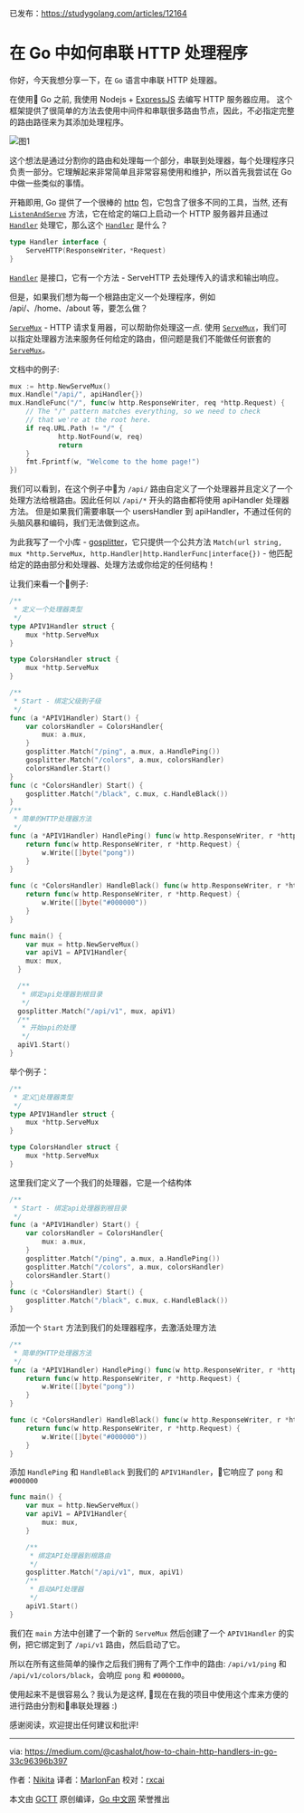 已发布：https://studygolang.com/articles/12164

# 在 Go 中如何串联 HTTP 处理程序

你好，今天我想分享一下，在 `Go` 语言中串联 HTTP 处理器。

在使用 Go 之前, 我使用 Nodejs + [ExpressJS](http://expressjs.com/en/4x/api.html) 去编写 HTTP 服务器应用。 这个框架提供了很简单的方法去使用中间件和串联很多路由节点，因此，不必指定完整的路由路径来为其添加处理程序。

![图1](https://raw.githubusercontent.com/studygolang/gctt-images/master/chain-http-hanlders/1.png)

这个想法是通过分割你的路由和处理每一个部分，串联到处理器，每个处理程序只负责一部分。它理解起来非常简单且非常容易使用和维护，所以首先我尝试在 Go 中做一些类似的事情。

开箱即用, Go 提供了一个很棒的 [http](https://golang.org/pkg/net/http) 包，它包含了很多不同的工具，当然, 还有 [`ListenAndServe`](https://golang.org/pkg/net/http/#ListenAndServe) 方法，它在给定的端口上启动一个 HTTP 服务器并且通过 [``Handler``](https://golang.org/pkg/net/http/#Handler) 处理它，那么这个 [`Handler`](https://golang.org/pkg/net/http/#Handler) 是什么？

```go
type Handler interface {
    ServeHTTP(ResponseWriter，*Request)
}
```

[`Handler`](https://golang.org/pkg/net/http/#Handler) 是接口，它有一个方法 - ServeHTTP 去处理传入的请求和输出响应。

但是，如果我们想为每一个根路由定义一个处理程序，例如 /api/、/home、/about 等，要怎么做？

[`ServeMux`](https://golang.org/pkg/net/http/#ServeMux) - HTTP 请求复用器，可以帮助你处理这一点. 使用 [`ServeMux`](https://golang.org/pkg/net/http/#ServeMux)，我们可以指定处理器方法来服务任何给定的路由，但问题是我们不能做任何嵌套的 [`ServeMux`](https://golang.org/pkg/net/http/#ServeMux)。

文档中的例子:

```go
mux := http.NewServeMux()
mux.Handle("/api/", apiHandler{})
mux.HandleFunc("/", func(w http.ResponseWriter, req *http.Request) {
	// The "/" pattern matches everything, so we need to check
	// that we're at the root here.
	if req.URL.Path != "/" {
			http.NotFound(w, req)
			return
	}
	fmt.Fprintf(w, "Welcome to the home page!")
})
```

我们可以看到，在这个例子中为 `/api/` 路由自定义了一个处理器并且定义了一个处理方法给根路由。因此任何以 `/api/*` 开头的路由都将使用 apiHandler 处理器方法。 但是如果我们需要串联一个 usersHandler 到 apiHandler，不通过任何的头脑风暴和编码，我们无法做到这点。

为此我写了一个小库 - [gosplitter](https://github.com/goncharovnikita/gosplitter)，它只提供一个公共方法 `Match(url string, mux *http.ServeMux, http.Handler|http.HandlerFunc|interface{})` - 他匹配给定的路由部分和处理器、处理方法或你给定的任何结构！

让我们来看一个例子:

```go
/**
 * 定义一个处理器类型
 */
type APIV1Handler struct {
	mux *http.ServeMux
}

type ColorsHandler struct {
	mux *http.ServeMux
}

/**
 * Start - 绑定父级到子级
 */
func (a *APIV1Handler) Start() {
	var colorsHandler = ColorsHandler{
		mux: a.mux,
	}
	gosplitter.Match("/ping", a.mux, a.HandlePing())
	gosplitter.Match("/colors", a.mux, colorsHandler)
	colorsHandler.Start()
}
func (c *ColorsHandler) Start() {
    gosplitter.Match("/black", c.mux, c.HandleBlack())
}
/**
 * 简单的HTTP处理器方法
 */
func (a *APIV1Handler) HandlePing() func(w http.ResponseWriter, r *http.Request) {
	return func(w http.ResponseWriter, r *http.Request) {
		w.Write([]byte("pong"))
	}
}

func (c *ColorsHandler) HandleBlack() func(w http.ResponseWriter, r *http.Request) {
	return func(w http.ResponseWriter, r *http.Request) {
		w.Write([]byte("#000000"))
	}
}

func main() {
    var mux = http.NewServeMux()
    var apiV1 = APIV1Handler{
	mux: mux,
  }

  /**
   * 绑定api处理器到根目录
   */
  gosplitter.Match("/api/v1", mux, apiV1)
  /**
   * 开始api的处理
   */
  apiV1.Start()
}
```

举个例子：

```go
/**
 * 定义处理器类型
 */
type APIV1Handler struct {
	mux *http.ServeMux
}

type ColorsHandler struct {
	mux *http.ServeMux
}
```

这里我们定义了一个我们的处理器，它是一个结构体

```go
/**
 * Start - 绑定api处理器到根目录
 */
func (a *APIV1Handler) Start() {
	var colorsHandler = ColorsHandler{
		mux: a.mux,
	}
	gosplitter.Match("/ping", a.mux, a.HandlePing())
	gosplitter.Match("/colors", a.mux, colorsHandler)
	colorsHandler.Start()
}
func (c *ColorsHandler) Start() {
	gosplitter.Match("/black", c.mux, c.HandleBlack())
}
```

添加一个 ``Start`` 方法到我们的处理器程序，去激活处理方法

```go
/**
 * 简单的HTTP处理器方法
 */
func (a *APIV1Handler) HandlePing() func(w http.ResponseWriter, r *http.Request) {
	return func(w http.ResponseWriter, r *http.Request) {
		w.Write([]byte("pong"))
	}
}

func (c *ColorsHandler) HandleBlack() func(w http.ResponseWriter, r *http.Request) {
	return func(w http.ResponseWriter, r *http.Request) {
		w.Write([]byte("#000000"))
	}
}
```

添加 `HandlePing` 和 `HandleBlack` 到我们的 `APIV1Handler`，它响应了 `pong` 和 `#000000`

```go
func main() {
	var mux = http.NewServeMux()
	var apiV1 = APIV1Handler{
		mux: mux,
	}

	/**
	 * 绑定API处理器到根路由
	 */
	gosplitter.Match("/api/v1", mux, apiV1)
	/**
	 * 启动API处理器
	 */
	apiV1.Start()
}
```

我们在 `main` 方法中创建了一个新的 `ServeMux` 然后创建了一个 `APIV1Handler` 的实例，把它绑定到了 `/api/v1` 路由，然后启动了它。

所以在所有这些简单的操作之后我们拥有了两个工作中的路由: `/api/v1/ping` 和 `/api/v1/colors/black`，会响应 `pong` 和 `#000000`。

使用起来不是很容易么？我认为是这样, 现在在我的项目中使用这个库来方便的进行路由分割和串联处理器 :)

<!-- Thanks for reading! Any suggestions and critiques are welcome! -->

感谢阅读，欢迎提出任何建议和批评!

----------------

via: https://medium.com/@cashalot/how-to-chain-http-handlers-in-go-33c96396b397

作者：[Nikita](https://medium.com/@cashalot)
译者：[MarlonFan](https://github.com/MarlonFan)
校对：[rxcai](https://github.com/rxcai)

本文由 [GCTT](https://github.com/studygolang/GCTT) 原创编译，[Go 中文网](https://studygolang.com/) 荣誉推出
